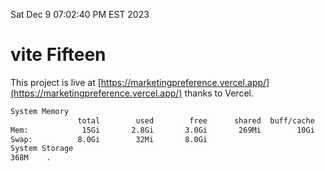 Sat Dec  9 07:02:40 PM EST 2023

# vite Fifteen


This project is live at [https://marketingpreference.vercel.app/](https://marketingpreference.vercel.app/) thanks to Vercel.

```bash
System Memory
               total        used        free      shared  buff/cache   available
Mem:            15Gi       2.8Gi       3.0Gi       269Mi        10Gi        12Gi
Swap:          8.0Gi        32Mi       8.0Gi
System Storage
368M	.
```
```bash
